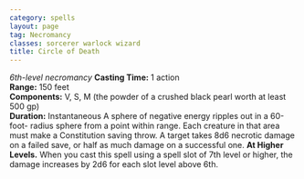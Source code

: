 ```yaml
---
category: spells
layout: page
tag: Necromancy
classes: sorcerer warlock wizard
title: Circle of Death
---
```


_6th-level necromancy_ **Casting Time:** 1 action    
**Range:** 150 feet   
**Components:** V, S, M (the powder of a crushed black pearl worth at least 500 gp)    
**Duration:** Instantaneous A sphere of negative energy ripples out in a 60-foot- radius sphere from a point within range. Each creature in that area must make a Constitution saving throw. A target takes 8d6 necrotic damage on a failed save, or half as much damage on a successful one. **At Higher Levels.** When you cast this spell using a spell slot of 7th level or higher, the damage increases by 2d6 for each slot level above 6th. 